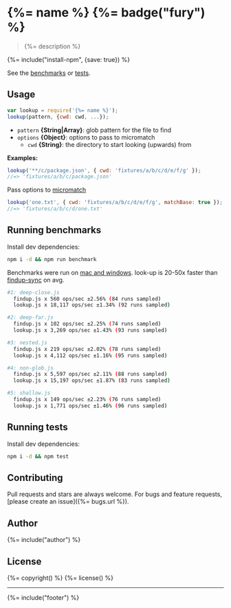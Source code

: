 # {%= name %} {%= badge("fury") %}

> {%= description %}

{%= include("install-npm", {save: true}) %}

See the [benchmarks](#run-benchmarks) or [tests](./test.js).

## Usage

```js
var lookup = require('{%= name %}');
lookup(pattern, {cwd: cwd, ...});
```

- `pattern` **{String|Array}**: glob pattern for the file to find
- `options` **{Object}**: options to pass to micromatch
    + `cwd` **{String}**: the directory to start looking (upwards) from


**Examples:**

```js
lookup('**/c/package.json', { cwd: 'fixtures/a/b/c/d/e/f/g' });
//=> 'fixtures/a/b/c/package.json'
```

Pass options to [micromatch]

```js
lookup('one.txt', { cwd: 'fixtures/a/b/c/d/e/f/g', matchBase: true });
//=> 'fixtures/a/b/c/d/one.txt'
```

## Running benchmarks

Install dev dependencies:

```bash
npm i -d && npm run benchmark
```

Benchmarks were run on [mac and windows](https://github.com/jonschlinkert/look-up/issues/1). look-up is 20-50x faster than [findup-sync] on avg.

```bash
#1: deep-close.js
  findup.js x 560 ops/sec ±2.56% (84 runs sampled)
  lookup.js x 18,117 ops/sec ±1.34% (92 runs sampled)

#2: deep-far.js
  findup.js x 102 ops/sec ±2.25% (74 runs sampled)
  lookup.js x 3,269 ops/sec ±1.43% (93 runs sampled)

#3: nested.js
  findup.js x 219 ops/sec ±2.02% (78 runs sampled)
  lookup.js x 4,112 ops/sec ±1.16% (95 runs sampled)

#4: non-glob.js
  findup.js x 5,597 ops/sec ±2.11% (88 runs sampled)
  lookup.js x 15,197 ops/sec ±1.87% (83 runs sampled)

#5: shallow.js
  findup.js x 149 ops/sec ±2.23% (76 runs sampled)
  lookup.js x 1,771 ops/sec ±1.46% (96 runs sampled)
```

## Running tests

Install dev dependencies:

```bash
npm i -d && npm test
```

## Contributing
Pull requests and stars are always welcome. For bugs and feature requests, [please create an issue]({%= bugs.url %}).

## Author
{%= include("author") %}

## License
{%= copyright() %}
{%= license() %}

***

{%= include("footer") %}

[micromatch]: http://github.com/isaacs/micromatch
[findup-sync]: https://github.com/cowboy/node-findup-sync
